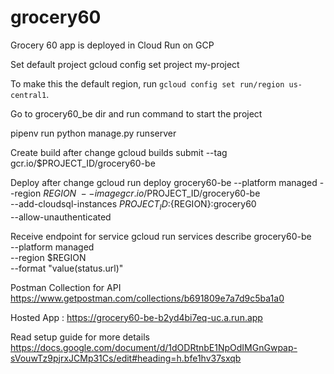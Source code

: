# grocery60

Grocery 60 app is deployed in Cloud Run on GCP

Set default project
gcloud config set project my-project

To make this the default region, run `gcloud config set run/region us-central1`.

Go to grocery60_be dir and run command to start the project

pipenv run python manage.py runserver

Create build after change
gcloud builds submit --tag gcr.io/$PROJECT_ID/grocery60-be

Deploy after change 
gcloud run deploy grocery60-be --platform managed --region $REGION \
  --image gcr.io/$PROJECT_ID/grocery60-be \
  --add-cloudsql-instances ${PROJECT_ID}:${REGION}:grocery60 \
  --allow-unauthenticated

Receive endpoint for service
gcloud run services describe grocery60-be \
  --platform managed \
  --region $REGION  \
  --format "value(status.url)"

Postman Collection for API
https://www.getpostman.com/collections/b691809e7a7d9c5ba1a0

Hosted App : https://grocery60-be-b2yd4bi7eq-uc.a.run.app

Read setup guide for more details  https://docs.google.com/document/d/1dODRtnbE1NpOdIMGnGwpap-sVouwTz9pjrxJCMp31Cs/edit#heading=h.bfe1hv37sxqb


 
 
 
 






